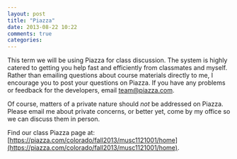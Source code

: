 ```yaml
---
layout: post
title: "Piazza"
date: 2013-08-22 10:22
comments: true
categories: 
---
```


This term we will be using Piazza for class discussion. The system is highly catered to getting you help fast and efficiently from classmates and myself. Rather than emailing questions about course materials directly to me, I encourage you to post your questions on Piazza. If you have any problems or feedback for the developers, email [team@piazza.com](mailto:team@piazza.com).

Of course, matters of a private nature should *not* be addressed on Piazza. Please email me about private concerns, or better yet, come by my office so we can discuss them in person.

Find our class Piazza page at: [https://piazza.com/colorado/fall2013/musc1121001/home](https://piazza.com/colorado/fall2013/musc1121001/home).